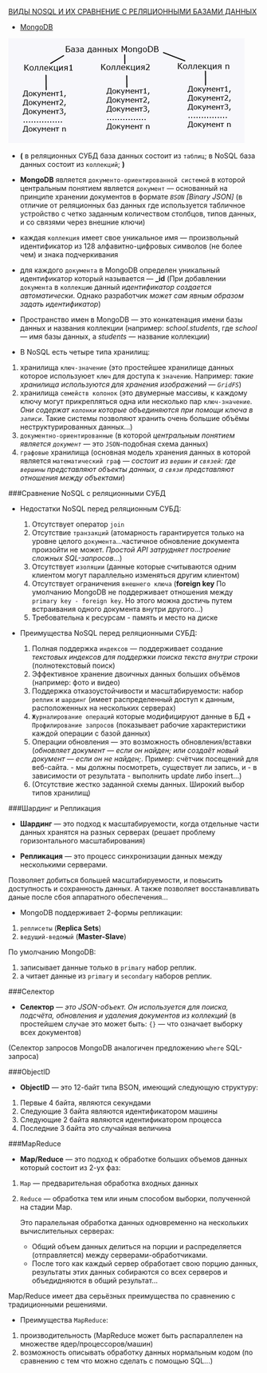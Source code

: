 
[ВИДЫ NOSQL И ИХ СРАВНЕНИЕ С РЕЛЯЦИОННЫМИ БАЗАМИ ДАННЫХ](http://www.lib.tpu.ru/fulltext/c/2014/C04/V2/015.pdf)

* [MongoDB](https://jsehelper.blogspot.com/2016/05/mongodb.html)


![База данных MongoDB](2.1.png)

* **(** в реляционных СУБД база данных состоит из `таблиц`; в NoSQL база данных состоит из `коллекций`; **)**
* **MongoDB** является `документо-ориентированной системой` в которой центральным понятием является `документ` — основанный на принципе хранении документов в формате *`BSON` [Binary JSON]* (в отличие от реляционных баз данных где используется табличное устройство с четко заданным количеством столбцов, типов данных, и со связями через внешние ключи)
* каждая `коллекция` имеет свое уникальное имя — произвольный идентификатор из 128 алфавитно-цифровых символов (не более чем) и знака подчеркивания
* для каждого `документа` в MongoDB определен уникальный идентификатор который называется — **_id** (При добавлении `документа` в `коллекцию` данный *идентификатор создается автоматически*. Однако разработчик *может сам явным образом задать идентификатор*)
* Пространство имен в MongoDB — это конкатенация имени базы данных и названия коллекции (например: *school.students*, где *school* — имя базы данных, а *students* — название коллекции)

* В NoSQL есть четыре типа хранилищ:
1. хранилища `ключ-значение` (это простейшее хранилище данных которое используюет `ключ` для доступа к `значению`. Например: *такие хранилища используются для хранения изображений — `GridFS`*)
2. хранилища `семейств колонок` (это двумерные массивы, к каждому ключу могут прикрепляться одна или несколько пар `ключ-значение`. *Они содержат `колонки` которые объединяются при помощи ключа в `записи`*. Такие системы позволяют хранить очень большие объёмы неструктурированных данных...)
3. `документно-ориентированные` (в которой *центральным понятием является `документ`* — это `JSON`-подобная схема данных)
4. `графовые` хранилища (основная модель хранения данных в которой является `математический граф` — *состоит из `вершин` и `связей`: где `вершины` представляют объекты данных, а `связи` представляют отношения между объектами*)


###Сравнение NoSQL с реляционными СУБД 

* Недостатки NoSQL перед реляционным СУБД:
  1. Отсутствует оператор `join`
  2. Отсутствие `транзакций` (атомарность гарантируется только на уровне целого `документа`...частичное обновление документа произойти не может. *Простой API затрудняет построение сложных SQL-запросов*...)
  3. Отсутствует `изоляции` (данные которые считываются одним клиентом могут параллельно изменяться другим клиентом)
  4. Отсутствует ограничения `внешнего ключа` (**foreign key** По умолчанию MongoDB не поддерживает отношения между `primary key - foreign key`. Но этого можна достичь путем встраивания одного документа внутри другого...)
  5. Требовательна к ресурсам - память и место на диске


* Преимущества NoSQL перед реляционными СУБД:
  1. Полная поддержка `индексов` — поддерживает создание *текстовых индексов для поддержки поиска текста внутри строки* (полнотекстовый поиск)
  2. Эффективное хранение двоичных данных больших объёмов (например: фото и видео)
  3. Поддержка отказоустойчивости и масштабируемости: набор `реплик` и `шардинг` (имеет распределенный доступ к данным, расположенных на нескольких серверах)
  4. `Журналирование операций` которые модифицируют данные в БД + `Профилирование запросов` (показывает рабочие характеристики каждой операции с базой данных)
  5. Операции обновления — это возможность обновления/вставки (*обновляет документ — если он найден; или создаёт новый документ — если он не найден;*. Пример: счётчик посещений для веб-сайта. - мы должны посмотреть, существует ли запись, и - в зависимости от результата - выполнить update либо insert...)
  6. (Отсутствие жестко заданной схемы данных. Широкий выбор типов хранилищ)


###Шардинг и Репликация

* **Шардинг** — это подход к масштабируемости, когда отдельные части данных хранятся на разных серверах (решает проблему горизонтального масштабирования)

* **Репликация** — это процесс синхронизации данных между несколькими серверами.

Позволяет добиться большей масштабируемости, и повысить доступность и сохранность данных.
А также позволяет восстанавливать даные после сбоя аппаратного обеспечения... 

* MongoDB поддерживает 2-формы репликации:
1. `реплисеты` (**Replica Sets**)
2. `ведущий-ведомый` (**Master-Slave**)

По умолчанию MongoDB:
1. записывает данные только в `primary` набор реплик.
2. а читает данные из `primary` и `secondary` наборов реплик.


###Селектор

* **Селектор** — *это JSON-объект. Он используется для поиска, подсчёта, обновления и удаления документов из коллекций* (в простейшем случае это может быть: `{}` — что означает выборку всех документов)

(Селектор запросов MongoDB аналогичен предложению `where` SQL-запроса)


###ObjectID

* **ObjectID** — это 12-байт типа BSON, имеющий следующую структуру:
1. Первые 4 байта, являются секундами
2. Следующие 3 байта являются идентификатором машины
3. Следующие 2 байта являются идентификатором процесса
4. Последние 3 байта это случайная величина


###MapReduce

* **Map/Reduce** — это подход к обработке больших объемов данных который состоит из 2-ух фаз: 
1. `Map` — предварительная обработка входных данных
2. `Reduce` — обработка тем или иным способом выборки, полученной на стадии Map.


    Это паралельная обработка данных одновременно на нескольких вычислительных серверах:
    - Общий объем данных делиться на порции и распределяется (отправляется) между серверами-обработчиками.
    - После того как каждый сервер обработает свою порцию данных, результаты этих данных собираются со всех серверов и объедидняются в общий результат...

Map/Reduce имеет два серьёзных преимущества по сравнению с традиционными решениями. 

* Преимущества `MapReduce`:
1. производительность (MapReduce может быть распараллелен на множестве ядер/процессоров/машин)
2. возможность описывать обработку данных нормальным кодом (по сравнению с тем что можно сделать с помощью SQL...)





